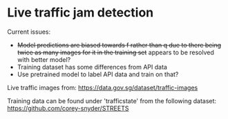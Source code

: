 # Live traffic jam detection

Current issues:
* ~~Model predictions are biased towards f rather than q due to there being
twice as many images for it in the training set~~ appears to be resolved with
better model?
* Training dataset has some differences from API data
* Use pretrained model to label API data and train on that?

Live traffic images from:
https://data.gov.sg/dataset/traffic-images

Training data can be found under 'trafficstate' from the following dataset:
https://github.com/corey-snyder/STREETS
